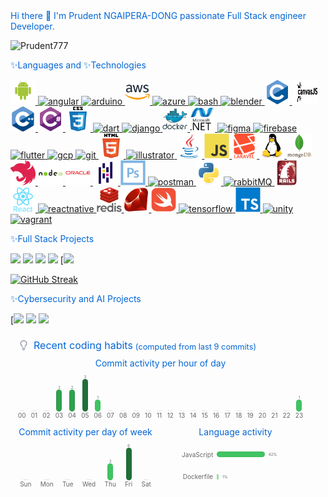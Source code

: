 
### Hi there 👋 I'm  Prudent NGAIPERA-DONG passionate Full Stack engineer Developer.
<p align="left"> <a ihref="https://github.com/ryo-ma/github-profile-trophy"><img src="https://github-profile-trophy.vercel.app/?username=kattni&theme=onedark" alt="Prudent777" /></a> </p>


### ✨Languages  and ✨Technologies
<p align="left"> <a href="https://developer.android.com" target="_blank" rel="noreferrer"> <img src="https://raw.githubusercontent.com/devicons/devicon/master/icons/android/android-original-wordmark.svg" alt="android" width="40" height="40"/> </a> <a href="https://angular.io" target="_blank" rel="noreferrer"> <img src="https://angular.io/assets/images/logos/angular/angular.svg" alt="angular" width="40" height="40"/> </a> <a href="https://www.arduino.cc/" target="_blank" rel="noreferrer"> <img src="https://cdn.worldvectorlogo.com/logos/arduino-1.svg" alt="arduino" width="40" height="40"/> </a> <a href="https://aws.amazon.com" target="_blank" rel="noreferrer"> <img src="https://raw.githubusercontent.com/devicons/devicon/master/icons/amazonwebservices/amazonwebservices-original-wordmark.svg" alt="aws" width="40" height="40"/> </a> <a href="https://azure.microsoft.com/en-in/" target="_blank" rel="noreferrer"> <img src="https://www.vectorlogo.zone/logos/microsoft_azure/microsoft_azure-icon.svg" alt="azure" width="40" height="40"/> </a> <a href="https://www.gnu.org/software/bash/" target="_blank" rel="noreferrer"> <img src="https://www.vectorlogo.zone/logos/gnu_bash/gnu_bash-icon.svg" alt="bash" width="40" height="40"/> </a> <a href="https://www.blender.org/" target="_blank" rel="noreferrer"> <img src="https://download.blender.org/branding/community/blender_community_badge_white.svg" alt="blender" width="40" height="40"/> </a> <a href="https://www.cprogramming.com/" target="_blank" rel="noreferrer"> <img src="https://raw.githubusercontent.com/devicons/devicon/master/icons/c/c-original.svg" alt="c" width="40" height="40"/> </a> <a href="https://canvasjs.com" target="_blank" rel="noreferrer"> <img src="https://raw.githubusercontent.com/Hardik0307/Hardik0307/master/assets/canvasjs-charts.svg" alt="canvasjs" width="40" height="40"/> </a> <a href="https://www.w3schools.com/cpp/" target="_blank" rel="noreferrer"> <img src="https://raw.githubusercontent.com/devicons/devicon/master/icons/cplusplus/cplusplus-original.svg" alt="cplusplus" width="40" height="40"/> </a> <a href="https://www.w3schools.com/cs/" target="_blank" rel="noreferrer"> <img src="https://raw.githubusercontent.com/devicons/devicon/master/icons/csharp/csharp-original.svg" alt="csharp" width="40" height="40"/> </a> <a href="https://www.w3schools.com/css/" target="_blank" rel="noreferrer"> <img src="https://raw.githubusercontent.com/devicons/devicon/master/icons/css3/css3-original-wordmark.svg" alt="css3" width="40" height="40"/> </a> <a href="https://dart.dev" target="_blank" rel="noreferrer"> <img src="https://www.vectorlogo.zone/logos/dartlang/dartlang-icon.svg" alt="dart" width="40" height="40"/> </a> <a href="https://www.djangoproject.com/" target="_blank" rel="noreferrer"> <img src="https://cdn.worldvectorlogo.com/logos/django.svg" alt="django" width="40" height="40"/> </a> <a href="https://www.docker.com/" target="_blank" rel="noreferrer"> <img src="https://raw.githubusercontent.com/devicons/devicon/master/icons/docker/docker-original-wordmark.svg" alt="docker" width="40" height="40"/> </a> <a href="https://dotnet.microsoft.com/" target="_blank" rel="noreferrer"> <img src="https://raw.githubusercontent.com/devicons/devicon/master/icons/dot-net/dot-net-original-wordmark.svg" alt="dotnet" width="40" height="40"/> </a> <a href="https://www.figma.com/" target="_blank" rel="noreferrer"> <img src="https://www.vectorlogo.zone/logos/figma/figma-icon.svg" alt="figma" width="40" height="40"/> </a> <a href="https://firebase.google.com/" target="_blank" rel="noreferrer"> <img src="https://www.vectorlogo.zone/logos/firebase/firebase-icon.svg" alt="firebase" width="40" height="40"/> </a> <a href="https://flutter.dev" target="_blank" rel="noreferrer"> <img src="https://www.vectorlogo.zone/logos/flutterio/flutterio-icon.svg" alt="flutter" width="40" height="40"/> </a> <a href="https://cloud.google.com" target="_blank" rel="noreferrer"> <img src="https://www.vectorlogo.zone/logos/google_cloud/google_cloud-icon.svg" alt="gcp" width="40" height="40"/> </a> <a href="https://git-scm.com/" target="_blank" rel="noreferrer"> <img src="https://www.vectorlogo.zone/logos/git-scm/git-scm-icon.svg" alt="git" width="40" height="40"/> </a> <a href="https://www.w3.org/html/" target="_blank" rel="noreferrer"> <img src="https://raw.githubusercontent.com/devicons/devicon/master/icons/html5/html5-original-wordmark.svg" alt="html5" width="40" height="40"/> </a> <a href="https://www.adobe.com/in/products/illustrator.html" target="_blank" rel="noreferrer"> <img src="https://www.vectorlogo.zone/logos/adobe_illustrator/adobe_illustrator-icon.svg" alt="illustrator" width="40" height="40"/> </a> <a href="https://www.java.com" target="_blank" rel="noreferrer"> <img src="https://raw.githubusercontent.com/devicons/devicon/master/icons/java/java-original.svg" alt="java" width="40" height="40"/> </a> <a href="https://developer.mozilla.org/en-US/docs/Web/JavaScript" target="_blank" rel="noreferrer"> <img src="https://raw.githubusercontent.com/devicons/devicon/master/icons/javascript/javascript-original.svg" alt="javascript" width="40" height="40"/> </a> <a href="https://laravel.com/" target="_blank" rel="noreferrer"> <img src="https://raw.githubusercontent.com/devicons/devicon/master/icons/laravel/laravel-plain-wordmark.svg" alt="laravel" width="40" height="40"/> </a> <a href="https://www.linux.org/" target="_blank" rel="noreferrer"> <img src="https://raw.githubusercontent.com/devicons/devicon/master/icons/linux/linux-original.svg" alt="linux" width="40" height="40"/> </a> <a href="https://www.mongodb.com/" target="_blank" rel="noreferrer"> <img src="https://raw.githubusercontent.com/devicons/devicon/master/icons/mongodb/mongodb-original-wordmark.svg" alt="mongodb" width="40" height="40"/> </a> <a href="https://nestjs.com/" target="_blank" rel="noreferrer"> <img src="https://raw.githubusercontent.com/devicons/devicon/master/icons/nestjs/nestjs-plain.svg" alt="nestjs" width="40" height="40"/> </a> <a href="https://nodejs.org" target="_blank" rel="noreferrer"> <img src="https://raw.githubusercontent.com/devicons/devicon/master/icons/nodejs/nodejs-original-wordmark.svg" alt="nodejs" width="40" height="40"/> </a> <a href="https://www.oracle.com/" target="_blank" rel="noreferrer"> <img src="https://raw.githubusercontent.com/devicons/devicon/master/icons/oracle/oracle-original.svg" alt="oracle" width="40" height="40"/> </a> <a href="https://pandas.pydata.org/" target="_blank" rel="noreferrer"> <img src="https://raw.githubusercontent.com/devicons/devicon/2ae2a900d2f041da66e950e4d48052658d850630/icons/pandas/pandas-original.svg" alt="pandas" width="40" height="40"/> </a> <a href="https://www.photoshop.com/en" target="_blank" rel="noreferrer"> <img src="https://raw.githubusercontent.com/devicons/devicon/master/icons/photoshop/photoshop-line.svg" alt="photoshop" width="40" height="40"/> </a> <a href="https://postman.com" target="_blank" rel="noreferrer"> <img src="https://www.vectorlogo.zone/logos/getpostman/getpostman-icon.svg" alt="postman" width="40" height="40"/> </a> <a href="https://www.python.org" target="_blank" rel="noreferrer"> <img src="https://raw.githubusercontent.com/devicons/devicon/master/icons/python/python-original.svg" alt="python" width="40" height="40"/> </a> <a href="https://www.rabbitmq.com" target="_blank" rel="noreferrer"> <img src="https://www.vectorlogo.zone/logos/rabbitmq/rabbitmq-icon.svg" alt="rabbitMQ" width="40" height="40"/> </a> <a href="https://rubyonrails.org" target="_blank" rel="noreferrer"> <img src="https://raw.githubusercontent.com/devicons/devicon/master/icons/rails/rails-original-wordmark.svg" alt="rails" width="40" height="40"/> </a> <a href="https://reactjs.org/" target="_blank" rel="noreferrer"> <img src="https://raw.githubusercontent.com/devicons/devicon/master/icons/react/react-original-wordmark.svg" alt="react" width="40" height="40"/> </a> <a href="https://reactnative.dev/" target="_blank" rel="noreferrer"> <img src="https://reactnative.dev/img/header_logo.svg" alt="reactnative" width="40" height="40"/> </a> <a href="https://redis.io" target="_blank" rel="noreferrer"> <img src="https://raw.githubusercontent.com/devicons/devicon/master/icons/redis/redis-original-wordmark.svg" alt="redis" width="40" height="40"/> </a> <a href="https://www.ruby-lang.org/en/" target="_blank" rel="noreferrer"> <img src="https://raw.githubusercontent.com/devicons/devicon/master/icons/ruby/ruby-original.svg" alt="ruby" width="40" height="40"/> </a> <a href="https://developer.apple.com/swift/" target="_blank" rel="noreferrer"> <img src="https://raw.githubusercontent.com/devicons/devicon/master/icons/swift/swift-original.svg" alt="swift" width="40" height="40"/> </a> <a href="https://www.tensorflow.org" target="_blank" rel="noreferrer"> <img src="https://www.vectorlogo.zone/logos/tensorflow/tensorflow-icon.svg" alt="tensorflow" width="40" height="40"/> </a> <a href="https://www.typescriptlang.org/" target="_blank" rel="noreferrer"> <img src="https://raw.githubusercontent.com/devicons/devicon/master/icons/typescript/typescript-original.svg" alt="typescript" width="40" height="40"/> </a> <a href="https://unity.com/" target="_blank" rel="noreferrer"> <img src="https://www.vectorlogo.zone/logos/unity3d/unity3d-icon.svg" alt="unity" width="40" height="40"/> </a> <a href="https://www.vagrantup.com/" target="_blank" rel="noreferrer"> <img src="https://www.vectorlogo.zone/logos/vagrantup/vagrantup-icon.svg" alt="vagrant" width="40" height="40"/> </a> </p>


### ✨Full Stack Projects

[![](https://img.shields.io/badge/-🧬%20My%20Portfolio-000)](https://singular-rabanadas-36b851.netlify.app)
[![](https://img.shields.io/badge/-🦠%20BookStack‑19%20Contribution-000)](https://github.com/Prudent777/BookStack212)
[![](https://img.shields.io/badge/-📝%20Hackathon-000)](https://github.com/Prudent777/all-quality-image-converter)
[![](https://img.shields.io/badge/-🛰%20AR-VR-Africa-Metathon-2022-000)](https://github.com/Prudent777/AR-VR-Africa-Metathon-2022)
[[![](https://img.shields.io/badge/-🩸%20DevClub-000)](https://devclub.fr/my-account)

[![GitHub Streak](https://streak-stats.demolab.com?user=Prudent777)](https://git.io/streak-stats)

### ✨Cybersecurity and AI Projects 

[[![](https://img.shields.io/badge/-🩸%20Heartbleed-000)](https://github.com/Prudent777/HeartbleedProject)
[![](https://img.shields.io/badge/-🗺%20Pentester-000)](https://github.com/Prudent777/Hacker-sa-premi-re-machine)
[![](https://img.shields.io/badge/-🗺%20Contribution-Project--000)](https://github.com/Prudent777/Cyberfirend)

<svg xmlns="http://www.w3.org/2000/svg" width="480" height="280" class="">
    <defs>
        <style/>
    </defs>
    <style>@keyframes animation-gauge{0%{stroke-dasharray:0 329}}@keyframes animation-rainbow{0%,to{color:#7f00ff;fill:#7f00ff}14%{color:#a933ff;fill:#a933ff}29%{color:#007fff;fill:#007fff}43%{color:#00ff7f;fill:#00ff7f}57%{color:#ff0;fill:#ff0}71%{color:#ff7f00;fill:#ff7f00}86%{color:red;fill:red}}svg{font-family:-apple-system,BlinkMacSystemFont,Segoe UI,Helvetica,Arial,sans-serif,Apple Color Emoji,Segoe UI Emoji;color:#777}h2,h3{margin:8px 0 2px;padding:0;color:#0366d6;font-weight:400}h2 svg,h3 svg{fill:currentColor}h2{font-size:16px}h3,svg{font-size:14px}.h-details{margin:0 4px;padding-top:4px;font-size:.8rem}section&gt;.field{margin-left:5px;margin-right:5px}.field{display:flex;align-items:center;margin-bottom:2px;white-space:nowrap}.field.wrap,.row{flex-wrap:wrap}.field svg{margin:0 8px;fill:#959da5;flex-shrink:0}.row{display:flex}.horizontal .field,.row section{flex:1 1 0}.chart-bars .entry,.column{display:flex;flex-direction:column;align-items:center}.horizontal{justify-content:space-around}svg.bar{margin:4px 0}.chart{padding:0 8px}.chart-bars{display:flex;justify-content:space-between;align-items:flex-end;width:100%;margin:8px 0 4px;flex-grow:1;min-height:70px}.chart-bars .entry{flex-grow:1;font-size:10px;color:#666}.chart-bars .entry .value{font-size:6px}.chart-bars .bar{width:7px;background-color:var(--color-calendar-graph-day-bg);border:1px solid var(--color-calendar-graph-day-border);border-radius:5px}.chart-bars.horizontal{flex-direction:column;height:100%}.chart-bars.horizontal .entry{align-items:center;flex-direction:row;width:100%;min-height:1rem}.activity .field,.chart-bars.horizontal .entry .name{overflow:hidden;text-overflow:ellipsis;white-space:nowrap}.chart-bars.horizontal .entry .name{flex-shrink:0;text-align:right;width:34%}.chart-bars.horizontal .bar{height:7px;width:auto;margin:0 6px}.activity{margin-bottom:12px}.activity .field{width:100%;max-width:450px;margin-bottom:0}:root{--color-calendar-graph-day-bg:#ebedf0;--color-calendar-graph-day-border:rgba(27,31,35,0.06);--color-calendar-graph-day-L1-bg:#9be9a8;--color-calendar-graph-day-L2-bg:#40c463;--color-calendar-graph-day-L3-bg:#30a14e;--color-calendar-graph-day-L4-bg:#216e39;--color-calendar-halloween-graph-day-L1-bg:#ffee4a;--color-calendar-halloween-graph-day-L2-bg:#ffc501;--color-calendar-halloween-graph-day-L3-bg:#fe9600;--color-calendar-halloween-graph-day-L4-bg:#03001c;--color-calendar-winter-graph-day-L1-bg:#0a3069;--color-calendar-winter-graph-day-L2-bg:#0969da;--color-calendar-winter-graph-day-L3-bg:#54aeff;--color-calendar-winter-graph-day-L4-bg:#b6e3ff;--color-calendar-graph-day-L4-border:rgba(27,31,35,0.06);--color-calendar-graph-day-L3-border:rgba(27,31,35,0.06);--color-calendar-graph-day-L2-border:rgba(27,31,35,0.06);--color-calendar-graph-day-L1-border:rgba(27,31,35,0.06)}#metrics-end{width:100%}</style>
    <style/>
    <foreignObject x="0" y="0" width="100%" height="100%">
        <div xmlns="http://www.w3.org/1999/xhtml" xmlns:xlink="http://www.w3.org/1999/xlink" class="items-wrapper">
            <section class="habits">
                <h2 class="field wrap">
                    <svg xmlns="http://www.w3.org/2000/svg" viewBox="0 0 16 16" width="16" height="16">
                        <path fill-rule="evenodd" d="M8 1.5c-2.363 0-4 1.69-4 3.75 0 .984.424 1.625.984 2.304l.214.253c.223.264.47.556.673.848.284.411.537.896.621 1.49a.75.75 0 01-1.484.211c-.04-.282-.163-.547-.37-.847a8.695 8.695 0 00-.542-.68c-.084-.1-.173-.205-.268-.32C3.201 7.75 2.5 6.766 2.5 5.25 2.5 2.31 4.863 0 8 0s5.5 2.31 5.5 5.25c0 1.516-.701 2.5-1.328 3.259-.095.115-.184.22-.268.319-.207.245-.383.453-.541.681-.208.3-.33.565-.37.847a.75.75 0 01-1.485-.212c.084-.593.337-1.078.621-1.489.203-.292.45-.584.673-.848.075-.088.147-.173.213-.253.561-.679.985-1.32.985-2.304 0-2.06-1.637-3.75-4-3.75zM6 15.25a.75.75 0 01.75-.75h2.5a.75.75 0 010 1.5h-2.5a.75.75 0 01-.75-.75zM5.75 12a.75.75 0 000 1.5h4.5a.75.75 0 000-1.5h-4.5z"/>
                    </svg>
                    Recent coding habits
                    <small class="h-details">(computed from last 9 commits)</small>
                </h2>
            </section>
            <section class="habits">
                <div class="column chart largeable">
                    <h3>Commit activity per hour of day</h3>
                    <div class="chart-bars">
                        <div class="entry">
                            <span class="value"></span>
                            <div class="bar" style="height: 0px; background-color: var(--color-calendar-graph-day-L0-bg)"></div>
                            00
                        </div>
                        <div class="entry">
                            <span class="value"></span>
                            <div class="bar" style="height: 0px; background-color: var(--color-calendar-graph-day-L0-bg)"></div>
                            01
                        </div>
                        <div class="entry">
                            <span class="value"></span>
                            <div class="bar" style="height: 0px; background-color: var(--color-calendar-graph-day-L0-bg)"></div>
                            02
                        </div>
                        <div class="entry">
                            <span class="value">2</span>
                            <div class="bar" style="height: 33.33333333333333px; background-color: var(--color-calendar-graph-day-L3-bg)"></div>
                            03
                        </div>
                        <div class="entry">
                            <span class="value">2</span>
                            <div class="bar" style="height: 33.33333333333333px; background-color: var(--color-calendar-graph-day-L3-bg)"></div>
                            04
                        </div>
                        <div class="entry">
                            <span class="value">3</span>
                            <div class="bar" style="height: 50px; background-color: var(--color-calendar-graph-day-L4-bg)"></div>
                            05
                        </div>
                        <div class="entry">
                            <span class="value">1</span>
                            <div class="bar" style="height: 16.666666666666664px; background-color: var(--color-calendar-graph-day-L2-bg)"></div>
                            06
                        </div>
                        <div class="entry">
                            <span class="value"></span>
                            <div class="bar" style="height: 0px; background-color: var(--color-calendar-graph-day-L0-bg)"></div>
                            07
                        </div>
                        <div class="entry">
                            <span class="value"></span>
                            <div class="bar" style="height: 0px; background-color: var(--color-calendar-graph-day-L0-bg)"></div>
                            08
                        </div>
                        <div class="entry">
                            <span class="value"></span>
                            <div class="bar" style="height: 0px; background-color: var(--color-calendar-graph-day-L0-bg)"></div>
                            09
                        </div>
                        <div class="entry">
                            <span class="value"></span>
                            <div class="bar" style="height: 0px; background-color: var(--color-calendar-graph-day-L0-bg)"></div>
                            10
                        </div>
                        <div class="entry">
                            <span class="value"></span>
                            <div class="bar" style="height: 0px; background-color: var(--color-calendar-graph-day-L0-bg)"></div>
                            11
                        </div>
                        <div class="entry">
                            <span class="value"></span>
                            <div class="bar" style="height: 0px; background-color: var(--color-calendar-graph-day-L0-bg)"></div>
                            12
                        </div>
                        <div class="entry">
                            <span class="value"></span>
                            <div class="bar" style="height: 0px; background-color: var(--color-calendar-graph-day-L0-bg)"></div>
                            13
                        </div>
                        <div class="entry">
                            <span class="value"></span>
                            <div class="bar" style="height: 0px; background-color: var(--color-calendar-graph-day-L0-bg)"></div>
                            14
                        </div>
                        <div class="entry">
                            <span class="value"></span>
                            <div class="bar" style="height: 0px; background-color: var(--color-calendar-graph-day-L0-bg)"></div>
                            15
                        </div>
                        <div class="entry">
                            <span class="value"></span>
                            <div class="bar" style="height: 0px; background-color: var(--color-calendar-graph-day-L0-bg)"></div>
                            16
                        </div>
                        <div class="entry">
                            <span class="value"></span>
                            <div class="bar" style="height: 0px; background-color: var(--color-calendar-graph-day-L0-bg)"></div>
                            17
                        </div>
                        <div class="entry">
                            <span class="value"></span>
                            <div class="bar" style="height: 0px; background-color: var(--color-calendar-graph-day-L0-bg)"></div>
                            18
                        </div>
                        <div class="entry">
                            <span class="value"></span>
                            <div class="bar" style="height: 0px; background-color: var(--color-calendar-graph-day-L0-bg)"></div>
                            19
                        </div>
                        <div class="entry">
                            <span class="value"></span>
                            <div class="bar" style="height: 0px; background-color: var(--color-calendar-graph-day-L0-bg)"></div>
                            20
                        </div>
                        <div class="entry">
                            <span class="value"></span>
                            <div class="bar" style="height: 0px; background-color: var(--color-calendar-graph-day-L0-bg)"></div>
                            21
                        </div>
                        <div class="entry">
                            <span class="value"></span>
                            <div class="bar" style="height: 0px; background-color: var(--color-calendar-graph-day-L0-bg)"></div>
                            22
                        </div>
                        <div class="entry">
                            <span class="value">1</span>
                            <div class="bar" style="height: 16.666666666666664px; background-color: var(--color-calendar-graph-day-L2-bg)"></div>
                            23
                        </div>
                    </div>
                </div>
                <div class="row largeable">
                    <section class="column chart">
                        <h3>Commit activity per day of week</h3>
                        <div class="chart-bars">
                            <div class="entry">
                                <span class="value"></span>
                                <div class="bar" style="height: 0px; background-color: var(--color-calendar-graph-day-L0-bg)"></div>
                                Sun
                            </div>
                            <div class="entry">
                                <span class="value"></span>
                                <div class="bar" style="height: 0px; background-color: var(--color-calendar-graph-day-L0-bg)"></div>
                                Mon
                            </div>
                            <div class="entry">
                                <span class="value"></span>
                                <div class="bar" style="height: 0px; background-color: var(--color-calendar-graph-day-L0-bg)"></div>
                                Tue
                            </div>
                            <div class="entry">
                                <span class="value"></span>
                                <div class="bar" style="height: 0px; background-color: var(--color-calendar-graph-day-L0-bg)"></div>
                                Wed
                            </div>
                            <div class="entry">
                                <span class="value">3</span>
                                <div class="bar" style="height: 25px; background-color: var(--color-calendar-graph-day-L2-bg)"></div>
                                Thu
                            </div>
                            <div class="entry">
                                <span class="value">6</span>
                                <div class="bar" style="height: 50px; background-color: var(--color-calendar-graph-day-L4-bg)"></div>
                                Fri
                            </div>
                            <div class="entry">
                                <span class="value"></span>
                                <div class="bar" style="height: 0px; background-color: var(--color-calendar-graph-day-L0-bg)"></div>
                                Sat
                            </div>
                        </div>
                    </section>
                    <section class="column chart">
                        <h3>Language activity</h3>
                        <div class="chart-bars horizontal">
                            <div class="entry">
                                <span class="name">JavaScript</span>
                                <div class="bar" style="width: 33.318223028105166%; background-color: var(--color-calendar-graph-day-L2-bg)"></div>
                                <span class="value">42%</span>
                            </div>
                            <div class="entry">
                                <span class="name">Dockerfile</span>
                                <div class="bar" style="width: 0.48957388939256574%; background-color: var(--color-calendar-graph-day-L1-bg)"></div>
                                <span class="value">1%</span>
                            </div>
                        </div>
                    </section>
                </div>
            </section>
        </div>
        <div xmlns="http://www.w3.org/1999/xhtml" id="metrics-end"></div>
    </foreignObject>
</svg>
